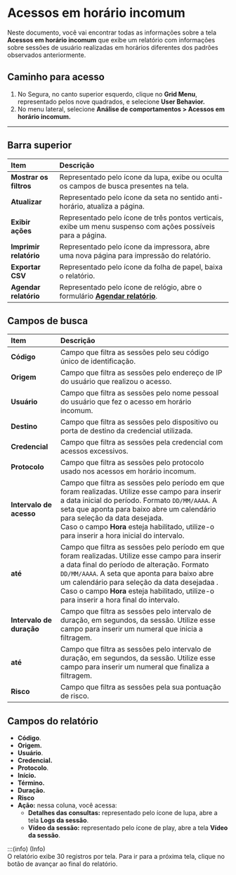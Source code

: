 # Acessos em horário incomum

Neste documento, você vai encontrar todas as informações sobre a tela **Acessos em horário incomum** que exibe um relatório com informações sobre sessões de usuário realizadas em horários diferentes dos padrões observados anteriormente. 

## **Caminho para acesso**

1. No Segura, no canto superior esquerdo, clique no **Grid Menu**, representado pelos nove quadrados, e selecione **User Behavior.**  
2. No menu lateral, selecione **Análise de comportamentos > Acessos em horário incomum.**

***

## **Barra superior**

| Item | Descrição |
| :---- | :---- |
| **Mostrar os filtros** | Representado pelo ícone da lupa, exibe ou oculta os campos de busca presentes na tela. |
| **Atualizar** | Representado pelo ícone da seta no sentido anti-horário, atualiza a página. |
| **Exibir ações** | Representado pelo ícone de três pontos verticais, exibe um menu suspenso com ações possíveis para a página. |
| **Imprimir relatório** | Representado pelo ícone da impressora, abre uma nova página para impressão do relatório. |
| **Exportar CSV** | Representado pelo ícone da folha de papel, baixa o relatório. |
| **Agendar relatório** | Representado pelo ícone de relógio, abre o formulário [**Agendar relatório**](/v4/docs/pt/general-information-how-to-issue-download-and-schedule-device-reports). |

## **Campos de busca**

| Item | Descrição |
| :---- | :---- |
| **Código** | Campo que filtra as sessões pelo seu código único de identificação. |
| **Origem** | Campo que filtra as sessões pelo endereço de IP do usuário que realizou o acesso. |
| **Usuário** | Campo que filtra as sessões pelo nome pessoal do usuário que fez o acesso em horário incomum. |
| **Destino** | Campo que filtra as sessões pelo dispositivo ou porta de destino da credencial utilizada. |
| **Credencial** | Campo que filtra as sessões pela credencial com acessos excessivos. |
| **Protocolo** | Campo que filtra as sessões pelo protocolo usado nos acessos em horário incomum. |
| **Intervalo de acesso** | Campo que filtra as sessões pelo período em que foram realizadas. Utilize esse campo para inserir a data inicial do período. Formato `DD/MM/AAAA`. A seta que aponta para baixo abre um calendário para seleção da data desejada.<br>Caso o campo **Hora** esteja habilitado, utilize-o para inserir a hora inicial do intervalo. |
| **até** | Campo que filtra as sessões pelo período em que foram realizadas.  Utilize esse campo para inserir a data final do período de alteração. Formato `DD/MM/AAAA`. A seta que aponta para baixo abre um calendário para seleção da data desejadaa . <br>Caso o campo **Hora** esteja habilitado, utilize-o para inserir a hora final do intervalo. |
| **Intervalo de duração** | Campo que filtra as sessões pelo intervalo de duração, em segundos, da sessão. Utilize esse campo para inserir um numeral que inicia a filtragem. |
| **até** | Campo que filtra as sessões pelo intervalo de duração, em segundos, da sessão. Utilize esse campo para inserir um numeral que finaliza a filtragem. |
| **Risco** | Campo que filtra as sessões pela sua pontuação de risco. |

## **Campos do relatório**

* **Código**.  
* **Origem.**  
* **Usuário**.  
* **Credencial.**  
* **Protocolo**.  
* **Início.**  
* **Término.**  
* **Duração.**  
* **Risco**  
* **Ação:** nessa coluna, você acessa:  
  * **Detalhes das consultas:** representado pelo ícone de lupa, abre a tela **Logs da sessão**.
  * **Vídeo da sessão:** representado pelo ícone de play, abre a tela **Vídeo da sessão**.
    

:::(info) (Info)  
O relatório exibe 30 registros por tela. Para ir para a próxima tela, clique no botão de avançar ao final do relatório.
